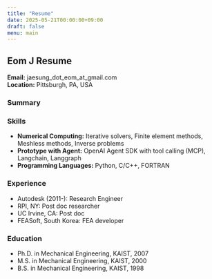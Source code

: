 ```yaml
---
title: "Resume"
date: 2025-05-21T00:00:00+09:00
draft: false
menu: main
---
```


## Eom J Resume

**Email:** jaesung_dot_eom_at_gmail.com  
**Location:** Pittsburgh, PA, USA

### Summary

### Skills
- **Numerical Computing:** Iterative solvers, Finite element methods, Meshless methods, Inverse problems
- **Prototype with Agent:** OpenAI Agent SDK with tool calling (MCP), Langchain, Langgraph
- **Programming Languages:** Python, C/C++, FORTRAN

### Experience
- Autodesk (2011-): Research Engineer
- RPI, NY: Post doc researcher
- UC Irvine, CA: Post doc
- FEASoft, South Korea: FEA developer


### Education
- Ph.D. in Mechanical Engineering, KAIST, 2007
- M.S. in Mechanical Engineering, KAIST, 2000
- B.S. in Mechanical Engineering, KAIST, 1998
